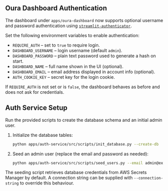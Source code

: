 ## Oura Dashboard Authentication

The dashboard under `apps/oura-dashboard` now supports optional username and
password authentication using [`streamlit-authenticator`](https://github.com/mkhorasani/streamlit-authenticator).

Set the following environment variables to enable authentication:

* `REQUIRE_AUTH` – set to `true` to require login.
* `DASHBOARD_USERNAME` – login username (default `admin`).
* `DASHBOARD_PASSWORD` – plain text password used to generate a hash on start.
* `DASHBOARD_NAME` – full name shown in the UI (optional).
* `DASHBOARD_EMAIL` – email address displayed in account info (optional).
* `AUTH_COOKIE_KEY` – secret key for the login cookie.

If `REQUIRE_AUTH` is not set or is `false`, the dashboard behaves as before and
does not ask for credentials.

## Auth Service Setup

Run the provided scripts to create the database schema and an initial admin user.

1. Initialize the database tables:

   ```bash
   python apps/auth-service/src/scripts/init_database.py --create-db
   ```

2. Seed an admin user (replace the email and password as needed):

   ```bash
   python apps/auth-service/src/scripts/seed_users.py --email admin@example.com --password mypassword
   ```

The seeding script retrieves database credentials from AWS Secrets Manager by default. A connection string can be supplied with `--connection-string` to override this behaviour.
